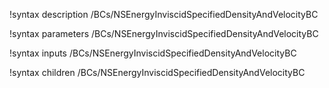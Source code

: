 !syntax description /BCs/NSEnergyInviscidSpecifiedDensityAndVelocityBC

!syntax parameters /BCs/NSEnergyInviscidSpecifiedDensityAndVelocityBC

!syntax inputs /BCs/NSEnergyInviscidSpecifiedDensityAndVelocityBC

!syntax children /BCs/NSEnergyInviscidSpecifiedDensityAndVelocityBC
